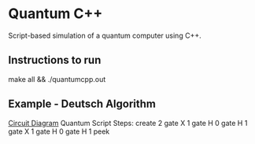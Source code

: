 # Quantum C++
Script-based simulation of a quantum computer using C++.

## Instructions to run
make all && ./quantumcpp.out

## Example - Deutsch Algorithm
[Circuit Diagram](https://qui.science.unimelb.edu.au/circuits/6483f94e06a5b100126eaf5a)
Quantum Script Steps:
create 2
gate X 1
gate H 0
gate H 1
gate X 1
gate H 0
gate H 1
peek